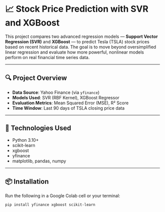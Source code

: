 # 📈 Stock Price Prediction with SVR and XGBoost

This project compares two advanced regression models — **Support Vector Regression (SVR)** and **XGBoost** — to predict Tesla (TSLA) stock prices based on recent historical data. The goal is to move beyond oversimplified linear regression and evaluate how more powerful, nonlinear models perform on real financial time series data.

---

## 🔍 Project Overview

- **Data Source**: Yahoo Finance (via `yfinance`)
- **Models Used**: SVR (RBF Kernel), XGBoost Regressor
- **Evaluation Metrics**: Mean Squared Error (MSE), R² Score
- **Time Window**: Last 90 days of TSLA closing price data

---

## 🧰 Technologies Used

- Python 3.10+
- scikit-learn
- xgboost
- yfinance
- matplotlib, pandas, numpy

---

## 📦 Installation

Run the following in a Google Colab cell or your terminal:

```bash
pip install yfinance xgboost scikit-learn
